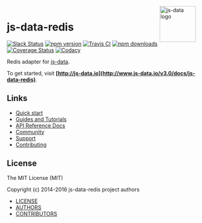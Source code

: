 <img src="https://raw.githubusercontent.com/js-data/js-data/master/js-data.png" alt="js-data logo" title="js-data" align="right" width="96" height="96" />

# js-data-redis

[![Slack Status][sl_b]][sl_l]
[![npm version][npm_b]][npm_l]
[![Travis CI][travis_b]][travis_l]
[![npm downloads][dn_b]][dn_l]
[![Coverage Status][cov_b]][cov_l]
[![Codacy][cod_b]][cod_l]

Redis adapter for [js-data](http://www.js-data.io/).

To get started, visit __[http://js-data.io](http://www.js-data.io/v3.0/docs/js-data-redis)__.

## Links

* [Quick start](http://www.js-data.io/v3.0/docs/js-data-redis)
* [Guides and Tutorials](http://www.js-data.io/v3.0/docs/home)
* [API Reference Docs](http://api.js-data.io/js-data-redis)
* [Community](http://js-data.io/docs/community)
* [Support](http://js-data.io/docs/support)
* [Contributing](http://js-data.io/docs/contributing)

## License

The MIT License (MIT)

Copyright (c) 2014-2016 js-data-redis project authors

* [LICENSE](https://github.com/js-data/js-data-redis/blob/master/LICENSE)
* [AUTHORS](https://github.com/js-data/js-data-redis/blob/master/AUTHORS)
* [CONTRIBUTORS](https://github.com/js-data/js-data-redis/blob/master/CONTRIBUTORS)

[sl_b]: http://slack.js-data.io/badge.svg
[sl_l]: http://slack.js-data.io
[npm_b]: https://img.shields.io/npm/v/js-data-redis.svg?style=flat
[npm_l]: https://www.npmjs.org/package/js-data-redis
[travis_b]: https://img.shields.io/travis/js-data/js-data-redis.svg
[travis_l]: https://travis-ci.org/js-data/js-data-redis
[dn_b]: https://img.shields.io/npm/dm/js-data-redis.svg?style=flat
[dn_l]: https://www.npmjs.org/package/js-data-redis
[cov_b]: ttps://img.shields.io/codecov/c/github/js-data/js-data-redis/v3.svg?style=flat
[cov_l]: https://codecov.io/github/js-data/js-data-redis
[cod_b]: https://img.shields.io/codacy/64cca2890a594370a5c9f4d5c0e3fcc3.svg
[cod_l]: https://www.codacy.com/app/jasondobry/js-data-redis/dashboard
